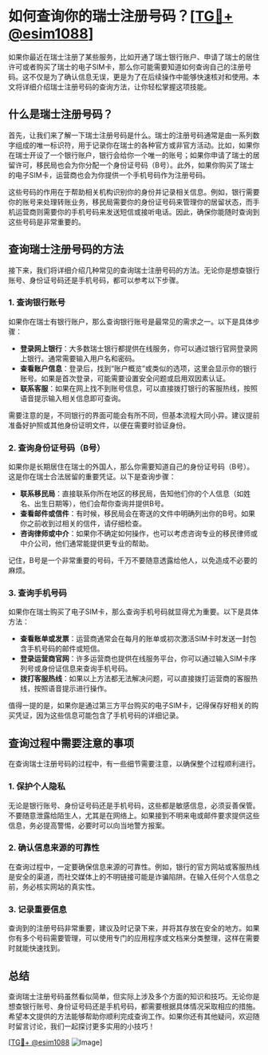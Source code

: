 # 如何查询你的瑞士注册号码？[[TG💪+ @esim1088](https://t.me/s/esim1088)]

如果你最近在瑞士注册了某些服务，比如开通了瑞士银行账户、申请了瑞士的居住许可或者购买了瑞士的电子SIM卡，那么你可能需要知道如何查询自己的注册号码。这不仅是为了确认信息无误，更是为了在后续操作中能够快速核对和使用。本文将详细介绍瑞士注册号码的查询方法，让你轻松掌握这项技能。

## 什么是瑞士注册号码？

首先，让我们来了解一下瑞士注册号码是什么。瑞士的注册号码通常是由一系列数字组成的唯一标识符，用于记录你在瑞士的各种官方或非官方活动。比如，如果你在瑞士开设了一个银行账户，银行会给你一个唯一的账号；如果你申请了瑞士的居留许可，移民局也会为你分配一个身份证号码（B号）。此外，如果你购买了瑞士的电子SIM卡，运营商也会为你提供一个手机号码作为注册号码。

这些号码的作用在于帮助相关机构识别你的身份并记录相关信息。例如，银行需要你的账号来处理转账业务，移民局需要你的身份证号码来管理你的居留状态，而手机运营商则需要你的手机号码来发送短信或接听电话。因此，确保你能随时查询到这些号码是非常重要的。

## 查询瑞士注册号码的方法

接下来，我们将详细介绍几种常见的查询瑞士注册号码的方法。无论你是想查银行账号、身份证号码还是手机号码，都可以参考以下步骤。

### 1. 查询银行账号

如果你在瑞士有银行账户，那么查询银行账号是最常见的需求之一。以下是具体步骤：

- **登录网上银行**：大多数瑞士银行都提供在线服务，你可以通过银行官网登录网上银行。通常需要输入用户名和密码。
- **查看账户信息**：登录后，找到“账户概览”或类似的选项，这里会显示你的银行账号。如果是首次登录，可能需要设置安全问题或启用双因素认证。
- **联系客服**：如果在网上找不到账号信息，可以直接拨打银行的客服热线，按照语音提示输入相关信息即可查询。

需要注意的是，不同银行的界面可能会有所不同，但基本流程大同小异。建议提前准备好护照或其他身份证明文件，以便在需要时验证身份。

### 2. 查询身份证号码（B号）

如果你是长期居住在瑞士的外国人，那么你需要知道自己的身份证号码（B号）。这是你在瑞士合法居留的重要凭证。以下是查询步骤：

- **联系移民局**：直接联系你所在地区的移民局，告知他们你的个人信息（如姓名、出生日期等），他们会帮你查询并提供B号。
- **查看邮件或信件**：有时候，移民局会在寄送的文件中明确列出你的B号。如果你之前收到过相关的信件，请仔细检查。
- **咨询律师或中介**：如果你不确定如何操作，也可以考虑咨询专业的移民律师或中介公司，他们通常能提供更专业的帮助。

记住，B号是一个非常重要的号码，千万不要随意透露给他人，以免造成不必要的麻烦。

### 3. 查询手机号码

如果你在瑞士购买了电子SIM卡，那么查询手机号码就显得尤为重要。以下是具体方法：

- **查看账单或发票**：运营商通常会在每月的账单或初次激活SIM卡时发送一封包含手机号码的邮件或短信。
- **登录运营商官网**：许多运营商也提供在线服务平台，你可以通过输入SIM卡序列号或身份证信息来查询手机号码。
- **拨打客服热线**：如果以上方法都无法解决问题，可以直接拨打运营商的客服热线，按照语音提示进行操作。

值得一提的是，如果你是通过第三方平台购买的电子SIM卡，记得保存好相关的购买凭证，因为这些信息可能包含了手机号码的详细记录。

## 查询过程中需要注意的事项

在查询瑞士注册号码的过程中，有一些细节需要注意，以确保整个过程顺利进行。

### 1. 保护个人隐私

无论是银行账号、身份证号码还是手机号码，这些都是敏感信息，必须妥善保管。不要随意泄露给陌生人，尤其是在网络上。如果接到不明来电或邮件要求提供这些信息，务必提高警惕，必要时可以向当地警方报案。

### 2. 确认信息来源的可靠性

在查询过程中，一定要确保信息来源的可靠性。例如，银行的官方网站或客服热线是安全的渠道，而社交媒体上的不明链接可能是诈骗陷阱。在输入任何个人信息之前，务必核实网站的真实性。

### 3. 记录重要信息

查询到的注册号码非常重要，建议及时记录下来，并将其存放在安全的地方。如果你有多个号码需要管理，可以使用专门的应用程序或文档来分类整理，这样在需要时就能快速找到。

## 总结

查询瑞士注册号码虽然看似简单，但实际上涉及多个方面的知识和技巧。无论你是想查银行账号、身份证号码还是手机号码，都需要根据具体情况采取相应的措施。希望本文提供的方法能够帮助你顺利完成查询工作。如果你还有其他疑问，欢迎随时留言讨论，我们一起探讨更多实用的小技巧！

[[TG💪+ @esim1088](https://t.me/s/esim1088) ![Image](https://i.postimg.cc/4NQfJmqS/Snipaste-2025-05-13-00-14-12.png)]